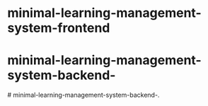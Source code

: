 # minimal-learning-management-system-frontend
# minimal-learning-management-system-backend-
#   m i n i m a l - l e a r n i n g - m a n a g e m e n t - s y s t e m - b a c k e n d - .  
 